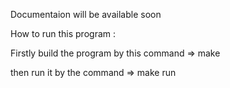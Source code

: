 Documentaion will be available soon

How to run this program :

Firstly build the program by this command => make

then run it by the command => make run
